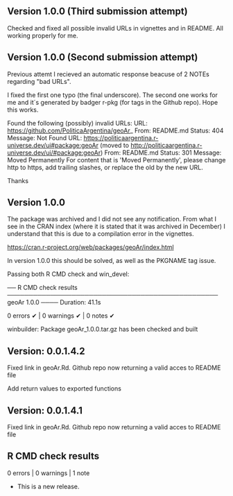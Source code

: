 ## Version 1.0.0 (Third submission attempt)

Checked and fixed all possible invalid URLs in vignettes and in README. All working properly for me. 


## Version 1.0.0 (Second submission attempt)

Previous attemt I recieved an automatic response beacuse of 2 NOTEs regarding "bad URLs". 

I fixed the first one typo (the final underscore). The second one works for me and it´s generated by badger r-pkg (for tags in the Github repo). Hope this works. 


Found the following (possibly) invalid URLs:
    URL: https://github.com/PoliticaArgentina/geoAr_
      From: README.md
      Status: 404
      Message: Not Found
    URL: https://politicaargentina.r-universe.dev/ui#package:geoAr (moved to http://politicaargentina.r-universe.dev/ui/#package:geoAr)
      From: README.md
      Status: 301
      Message: Moved Permanently
    For content that is 'Moved Permanently', please change http to https,
    add trailing slashes, or replace the old by the new URL.


Thanks


## Version 1.0.0

The package was archived and I did not see any notification. From what I see in the CRAN index (where it is stated that it was archived in December) I understand that this is due to a compilation error in the vignettes. 

https://cran.r-project.org/web/packages/geoAr/index.html

In version 1.0.0 this should be solved, as well as the PKGNAME tag issue. 

Passing both R CMD check and win_devel: 


── R CMD check results ───────────────────────────────────────────────── geoAr 1.0.0 ────
Duration: 41.1s

0 errors ✔ | 0 warnings ✔ | 0 notes ✔


winbuilder: Package geoAr_1.0.0.tar.gz has been checked and built



## Version: 0.0.1.4.2

Fixed link in geoAr.Rd. Github repo now returning a valid acces to README file

Add return values to exported functions

## Version: 0.0.1.4.1

Fixed link in geoAr.Rd. Github repo now returning a valid acces to README file


## R CMD check results

0 errors | 0 warnings | 1 note

* This is a new release.
